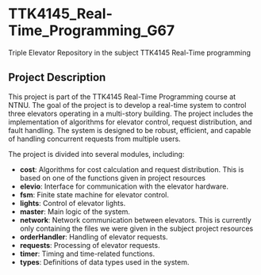 # TTK4145_Real-Time_Programming_G67

Triple Elevator Repository in the subject TTK4145 Real-Time programming

## Project Description

This project is part of the TTK4145 Real-Time Programming course at NTNU. The goal of the project is to develop a real-time system to control three elevators operating in a multi-story building. The project includes the implementation of algorithms for elevator control, request distribution, and fault handling. The system is designed to be robust, efficient, and capable of handling concurrent requests from multiple users. 

The project is divided into several modules, including:
- **cost**: Algorithms for cost calculation and request distribution. This is based on one of the functions given in project resources
- **elevio**: Interface for communication with the elevator hardware.
- **fsm**: Finite state machine for elevator control.
- **lights**: Control of elevator lights.
- **master**: Main logic of the system.
- **network**: Network communication between elevators. This is currently only containing the files we were given in the subject project resources 
- **orderHandler**: Handling of elevator requests.
- **requests**: Processing of elevator requests.
- **timer**: Timing and time-related functions.
- **types**: Definitions of data types used in the system.


